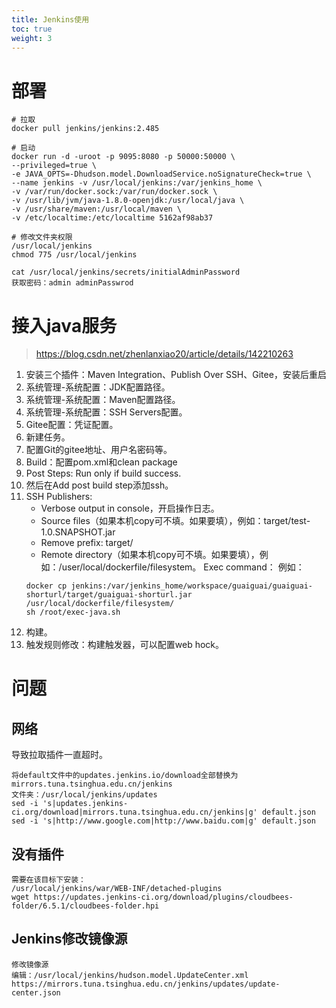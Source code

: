```yaml
---
title: Jenkins使用
toc: true
weight: 3
---
```



# 部署
```shell
# 拉取
docker pull jenkins/jenkins:2.485

# 启动
docker run -d -uroot -p 9095:8080 -p 50000:50000 \
--privileged=true \
-e JAVA_OPTS=-Dhudson.model.DownloadService.noSignatureCheck=true \
--name jenkins -v /usr/local/jenkins:/var/jenkins_home \
-v /var/run/docker.sock:/var/run/docker.sock \
-v /usr/lib/jvm/java-1.8.0-openjdk:/usr/local/java \
-v /usr/share/maven:/usr/local/maven \
-v /etc/localtime:/etc/localtime 5162af98ab37

# 修改文件夹权限
/usr/local/jenkins
chmod 775 /usr/local/jenkins

cat /usr/local/jenkins/secrets/initialAdminPassword
获取密码：admin adminPasswrod
```

# 接入java服务
> https://blog.csdn.net/zhenlanxiao20/article/details/142210263

1. 安装三个插件：Maven Integration、Publish Over SSH、Gitee，安装后重启
2. 系统管理-系统配置：JDK配置路径。
3. 系统管理-系统配置：Maven配置路径。
4. 系统管理-系统配置：SSH Servers配置。
5. Gitee配置：凭证配置。
6. 新建任务。
7. 配置Git的gitee地址、用户名密码等。
8. Build：配置pom.xml和clean package
9. Post Steps: Run only if build success.
10. 然后在Add post build step添加ssh。
11. SSH Publishers: 
    - Verbose output in console，开启操作日志。
    - Source files（如果本机copy可不填。如果要填），例如：target/test-1.0.SNAPSHOT.jar
    - Remove prefix: target/
    - Remote directory（如果本机copy可不填。如果要填），例如：/user/local/dockerfile/filesystem。
    Exec command： 例如：
    ```shell
    docker cp jenkins:/var/jenkins_home/workspace/guaiguai/guaiguai-shorturl/target/guaiguai-shorturl.jar /usr/local/dockerfile/filesystem/
    sh /root/exec-java.sh
    ```
13. 构建。
14. 触发规则修改：构建触发器，可以配置web hock。

# 问题
## 网络
导致拉取插件一直超时。
```shell
将default文件中的updates.jenkins.io/download全部替换为mirrors.tuna.tsinghua.edu.cn/jenkins
文件夹：/usr/local/jenkins/updates
sed -i 's|updates.jenkins-ci.org/download|mirrors.tuna.tsinghua.edu.cn/jenkins|g' default.json
sed -i 's|http://www.google.com|http://www.baidu.com|g' default.json

```

## 没有插件
```shell
需要在该目标下安装：
/usr/local/jenkins/war/WEB-INF/detached-plugins
wget https://updates.jenkins-ci.org/download/plugins/cloudbees-folder/6.5.1/cloudbees-folder.hpi
```

## Jenkins修改镜像源
```shell
修改镜像源
编辑：/usr/local/jenkins/hudson.model.UpdateCenter.xml
https://mirrors.tuna.tsinghua.edu.cn/jenkins/updates/update-center.json
```
